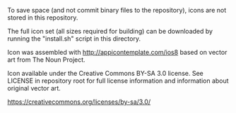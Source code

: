 To save space (and not commit binary files to the repository), icons are
not stored in this repository.

The full icon set (all sizes required for building) can be downloaded by
running the "install.sh" script in this directory.

Icon was assembled with http://appicontemplate.com/ios8 based on vector
art from The Noun Project.

Icon available under the Creative Commons BY-SA 3.0 license. See
LICENSE in repository root for full license information and information
about original vector art.

https://creativecommons.org/licenses/by-sa/3.0/
